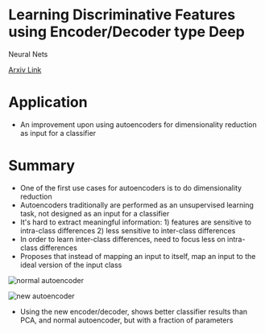 # Learning Discriminative Features using Encoder/Decoder type Deep
Neural Nets

[Arxiv Link](https://arxiv.org/pdf/1607.01354.pdf)

# Application
* An improvement upon using autoencoders for dimensionality reduction as input for a classifier

# Summary
* One of the first use cases for autoencoders is to do dimensionality reduction
* Autoencoders traditionally are performed as an unsupervised learning task, not designed as an input for a classifier
* It's hard to extract meaningful information: 1) features are sensitive to intra-class differences 2) less sensitive to inter-class differences
* In order to learn inter-class differences, need to focus less on intra-class differences
* Proposes that instead of mapping an input to itself, map an input to the ideal version of the input class

![normal autoencoder](https://s32.postimg.org/8ffs97dzp/Screen_Shot_2016_07_06_at_7_48_37_PM.png)

![new autoencoder](https://s32.postimg.org/wxy1m2cf9/Screen_Shot_2016_07_06_at_7_48_43_PM.png)

* Using the new encoder/decoder, shows better classifier results than PCA, and normal autoencoder, but with a fraction of parameters
